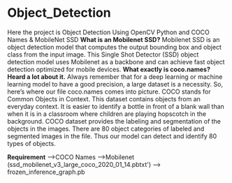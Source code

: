 # Object_Detection
Here the project is Object Detection Using OpenCV Python and COCO Names & MobileNet SSD
**What is an Mobilenet SSD?**
Mobilenet SSD is an object detection model that computes the output bounding box and object class from the input image. This Single Shot Detector (SSD) object detection model uses Mobilenet as a backbone and can achieve fast object detection optimized for mobile devices.
**What exactly is coco.names? Heard a lot about it.**
Always remember that for a deep learning or machine learning model to have a good precision, a large dataset is a necessity. So, here’s where our file coco.names comes into picture. COCO stands for Common Objects in Context. This dataset contains objects from an everyday context. It is easier to identify a bottle in front of a blank wall than when it is in a classroom where children are playing hopscotch in the background. COCO dataset provides the labeling and segmentation of the objects in the images. There are 80 object categories of labeled and segmented images in the file. Thus our model can detect and identify 80 types of objects.

**Requirement**
-->COCO Names
-->Mobilenet (ssd_mobilenet_v3_large_coco_2020_01_14.pbtxt')
--> frozen_inference_graph.pb
